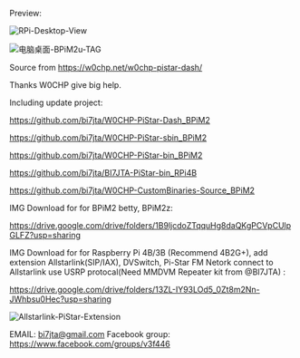 Preview:

![RPi-Desktop-View](https://github.com/bi7jta/W0CHP-PiStar-ALL-BPiM2/assets/22002824/011420b3-4637-4fbb-8591-75c6ffb98aed)

![电脑桌面-BPiM2u-TAG](https://github.com/bi7jta/W0CHP-PiStar-ALL-BPiM2/assets/22002824/0d0622ee-802b-4984-b955-3bed94df8762)


Source from https://w0chp.net/w0chp-pistar-dash/ 

Thanks W0CHP give big help.

Including update project:

https://github.com/bi7jta/W0CHP-PiStar-Dash_BPiM2

https://github.com/bi7jta/W0CHP-PiStar-sbin_BPiM2

https://github.com/bi7jta/W0CHP-PiStar-bin_BPiM2

https://github.com/bi7jta/BI7JTA-PiStar-bin_RPi4B

https://github.com/bi7jta/W0CHP-CustomBinaries-Source_BPiM2

IMG Download for for BPiM2 betty, BPiM2z: 

https://drive.google.com/drive/folders/1B9ljcdoZTqquHg8daQKgPCVpCUlpGLFZ?usp=sharing

IMG Download for for Raspberry Pi 4B/3B (Recommend 4B2G+), add extension Allstarlink(SIP/IAX), DVSwitch, Pi-Star FM Netork connect to Allstarlink use USRP protocal(Need MMDVM Repeater kit from @BI7JTA) : 

https://drive.google.com/drive/folders/13ZL-IY93LOd5_0Zt8m2Nn-JWhbsu0Hec?usp=sharing

![Allstarlink-PiStar-Extension](https://github.com/bi7jta/W0CHP-PiStar-ALL-BPiM2/assets/22002824/dc1b5ae5-e113-46fd-95a2-95117f5b30cd)


EMAIL: bi7jta@gmail.com
Facebook group: https://www.facebook.com/groups/v3f446


